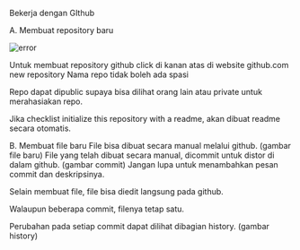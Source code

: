 
Bekerja dengan GIthub


A. Membuat repository baru

![error](1_2_1.png "Gambar repo baru")


Untuk membuat repository github click di kanan atas di website github.com new repository
Nama repo tidak boleh ada spasi

Repo dapat dipublic supaya bisa dilihat orang lain atau private untuk merahasiakan repo.

Jika checklist initialize this repository with a readme, akan dibuat readme secara otomatis.

B. Membuat file baru
File bisa dibuat secara manual melalui github.
(gambar file baru)
File yang telah dibuat secara manual, dicommit untuk distor di dalam github.
(gambar commit)
Jangan lupa untuk menambahkan pesan commit dan deskripsinya.

Selain membuat file, file bisa diedit langsung pada github.

Walaupun beberapa commit, filenya tetap satu.

Perubahan pada setiap commit dapat dilihat dibagian history.
(gambar history)

